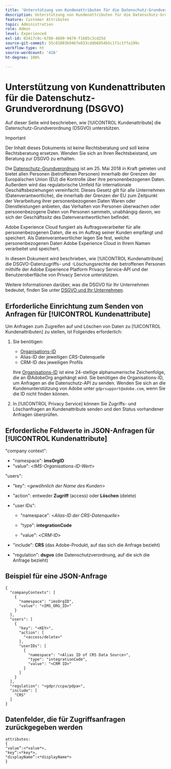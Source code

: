 ```yaml
---
title: 'Unterstützung von Kundenattributen für die Datenschutz-Grundverordnung (DSGVO) '
description: Unterstützung von Kundenattributen für die Datenschutz-Grundverordnung (DSGVO)
feature: Customer Attributes
topic: Administration
role: Admin
level: Experienced
exl-id: 02417c0c-6780-4699-9470-f1685c3cd25d
source-git-commit: 55c81003b94b7e033cddb6854b5c1f1c1ffa199c
workflow-type: ht
source-wordcount: '416'
ht-degree: 100%

---
```


# Unterstützung von Kundenattributen für die Datenschutz-Grundverordnung (DSGVO)

Auf dieser Seite wird beschrieben, wie [!UICONTROL Kundenattribute] die Datenschutz-Grundverordnung (DSGVO) unterstützen.

>[!IMPORTANT]
>
>Der Inhalt dieses Dokuments ist keine Rechtsberatung und soll keine Rechtsberatung ersetzen. Wenden Sie sich an Ihren Rechtsbeistand, um Beratung zur DSGVO zu erhalten.

Die [Datenschutz-Grundverordnung](https://business.adobe.com/de/privacy/general-data-protection-regulation.html) ist am 25. Mai 2018 in Kraft getreten und bietet allen Personen (betroffenen Personen) innerhalb der Grenzen der Europäischen Union (EU) die Kontrolle über ihre personenbezogenen Daten. Außerdem wird das regulatorische Umfeld für internationale Geschäftsbeziehungen vereinfacht. Dieses Gesetz gilt für alle Unternehmen (Datenverantwortliche), die innerhalb der Grenzen der EU zum Zeitpunkt der Verarbeitung ihrer personenbezogenen Daten Waren oder Dienstleistungen anbieten, das Verhalten von Personen überwachen oder personenbezogene Daten von Personen sammeln, unabhängig davon, wo sich der Geschäftssitz des Datenverantwortlichen befindet.

Adobe Experience Cloud fungiert als Auftragsverarbeiter für alle personenbezogenen Daten, die es im Auftrag seiner Kunden empfängt und speichert. Als Datenverantwortlicher legen Sie fest, welche personenbezogenen Daten Adobe Experience Cloud in Ihrem Namen verarbeitet und speichert.

In diesem Dokument wird beschrieben, wie [!UICONTROL Kundenattribute] die DSGVO-Datenzugriffs- und -Löschungsrechte der betroffenen Personen mithilfe der Adobe Experience Platform Privacy Service-API und der Benutzeroberfläche von Privacy Service unterstützen.

Weitere Informationen darüber, was die DSGVO für Ihr Unternehmen bedeutet, finden Sie unter [DSGVO und Ihr Unternehmen](https://business.adobe.com/de/privacy/general-data-protection-regulation.html).

## Erforderliche Einrichtung zum Senden von Anfragen für [!UICONTROL Kundenattribute]

Um Anfragen zum Zugreifen auf und Löschen von Daten zu [!UICONTROL Kundenattributen] zu stellen, ist Folgendes erforderlich:

1. Sie benötigen:

   * [Organisations-ID](#organizations.md)
   * Alias-ID der jeweiligen CRS-Datenquelle
   * CRM-ID des jeweiligen Profils

   Ihre [Organisations-ID](#organizations.md) ist eine 24-stellige alphanumerische Zeichenfolge, die an @AdobeOrg angehängt wird. Sie benötigen die Organisations-ID, um Anfragen an die Datenschutz-API zu senden. Wenden Sie sich an die Kundenunterstützung von Adobe unter `gdprsupport@adobe.com`, wenn Sie die ID nicht finden können.

1. In [!UICONTROL Privacy Service] können Sie Zugriffs- und Löschanfragen an Kundenattribute senden und den Status vorhandener Anfragen überprüfen.

## Erforderliche Feldwerte in JSON-Anfragen für [!UICONTROL Kundenattribute]

&quot;company context&quot;:

* &quot;namespace&quot;: **imsOrgID**
* &quot;value&quot;: &lt;*IMS-Organisations-ID-Wert*>

&quot;users&quot;:

* &quot;key&quot;: &lt;*gewöhnlich der Name des Kunden*>

* &quot;action&quot;: entweder **Zugriff** (access) oder **Löschen** (delete)

* &quot;user IDs&quot;:

   * &quot;namespace&quot;: &lt;*Alias-ID der CRS-Datenquelle*>

   * &quot;type&quot;: **integrationCode**

   * &quot;value&quot;: &lt;*CRM-ID*>

* &quot;include&quot;: **CRS** (das Adobe-Produkt, auf das sich die Anfrage bezieht)

* &quot;regulation&quot;: **dsgvo** (die Datenschutzverordnung, auf die sich die Anfrage bezieht)

## Beispiel für eine JSON-Anfrage

```
{
  "companyContexts": [
    {
      "namespace": "imsOrgID",
      "value": "<IMS_ORG_ID>"
    }
  ],
  "users": [
    {
      "key": "<KEY>",
      "action": [
        "<access/delete>"
      ],
      "userIDs": [
        {
          "namespace": "<Alias ID of CRS Data Source>",
          "type": "integrationCode",
          "value": "<CRM ID>"
        }
      ]
    }
  ],
  "regulation": "<gdpr/ccpa/pdpa>",
  "include": [
    "CRS"
  ]
}
```

## Datenfelder, die für Zugriffsanfragen zurückgegeben werden

```
attributes:
{
"value”:<*value*>,
"key”:<*key*>,
"displayName”:<*displayName*>
}
```
